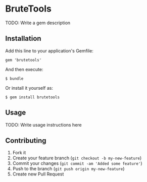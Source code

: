 # BruteTools

TODO: Write a gem description

## Installation

Add this line to your application's Gemfile:

    gem 'brutetools'

And then execute:

    $ bundle

Or install it yourself as:

    $ gem install brutetools

## Usage

TODO: Write usage instructions here

## Contributing

1. Fork it
2. Create your feature branch (`git checkout -b my-new-feature`)
3. Commit your changes (`git commit -am 'Added some feature'`)
4. Push to the branch (`git push origin my-new-feature`)
5. Create new Pull Request
